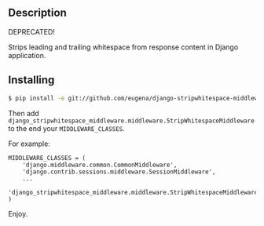 ## Description

DEPRECATED!

Strips leading and trailing whitespace from response content in Django application.

## Installing

```bash
$ pip install -e git://github.com/eugena/django-stripwhitespace-middleware.git#egg=django-stripwhitespace-middleware
```

Then add ```django_stripwhitespace_middleware.middleware.StripWhitespaceMiddleware``` to the end your ```MIDDLEWARE_CLASSES```.

For example:

```
MIDDLEWARE_CLASSES = (
    'django.middleware.common.CommonMiddleware',
    'django.contrib.sessions.middleware.SessionMiddleware',
    ...
    'django_stripwhitespace_middleware.middleware.StripWhitespaceMiddleware'
)
```

Enjoy.

